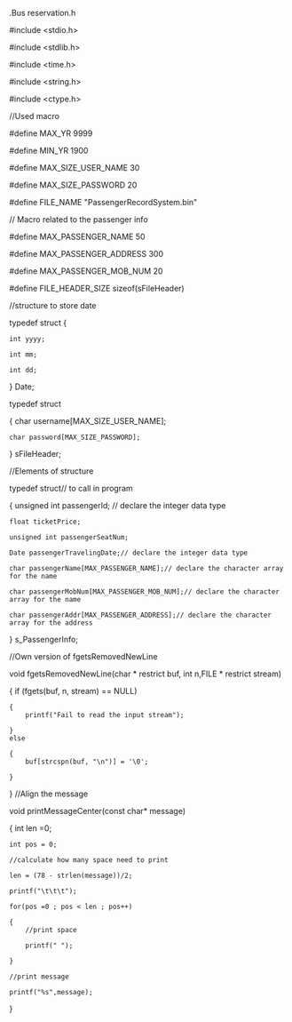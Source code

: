 .Bus reservation.h


#include <stdio.h>

#include <stdlib.h>


#include <time.h>

#include <string.h>

#include <ctype.h>

//Used macro

#define MAX_YR  9999

#define MIN_YR  1900

#define MAX_SIZE_USER_NAME 30

#define MAX_SIZE_PASSWORD  20

#define FILE_NAME  "PassengerRecordSystem.bin"

// Macro related to the passenger info

#define MAX_PASSENGER_NAME 50

#define MAX_PASSENGER_ADDRESS 300

#define MAX_PASSENGER_MOB_NUM 20

#define FILE_HEADER_SIZE  sizeof(sFileHeader)

//structure to store date

typedef struct
{

    int yyyy;
    
    int mm;
    
    int dd;
    
} Date;

typedef struct

{
    char username[MAX_SIZE_USER_NAME];
    
    char password[MAX_SIZE_PASSWORD];
    
} sFileHeader;

//Elements of structure

typedef struct// to call in program

{
    unsigned int passengerId; // declare the integer data type
    
    float ticketPrice;
    
    unsigned int passengerSeatNum;
    
    Date passengerTravelingDate;// declare the integer data type
    
    char passengerName[MAX_PASSENGER_NAME];// declare the character array for the name
    
    char passengerMobNum[MAX_PASSENGER_MOB_NUM];// declare the character array for the name
    
    char passengerAddr[MAX_PASSENGER_ADDRESS];// declare the character array for the address
    
} s_PassengerInfo;

//Own version of fgetsRemovedNewLine

void fgetsRemovedNewLine(char * restrict buf, int n,FILE * restrict stream)

{
    if (fgets(buf, n, stream) == NULL)
    
    {
        printf("Fail to read the input stream");
        
    }
    else
    
    {
        buf[strcspn(buf, "\n")] = '\0';
        
    }
}
//Align the message

void printMessageCenter(const char* message)

{
    int len =0;
    
    int pos = 0;
    
    //calculate how many space need to print
    
    len = (78 - strlen(message))/2;
    
    printf("\t\t\t");
    
    for(pos =0 ; pos < len ; pos++)
    
    {
        //print space
        
        printf(" ");
        
    }
    
    //print message
    
    printf("%s",message);
}
